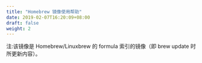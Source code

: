 ```yaml
---
title: "Homebrew 镜像使用帮助"
date: 2019-02-07T16:20:09+08:00
draft: false
weight: 2
---
```

注:该镜像是 Homebrew/Linuxbrew 的 formula 索引的镜像（即 brew update 时所更新内容）。
